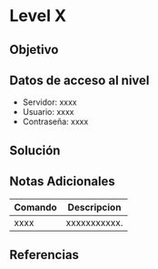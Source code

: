 
# Level X

## Objetivo

## Datos de acceso al nivel
* Servidor: xxxx
* Usuario: xxxx
* Contraseña: xxxx

## Solución

## Notas Adicionales

|Comando | Descripcion |
|-----|-------|
| xxxx | xxxxxxxxxxx.

## Referencias


